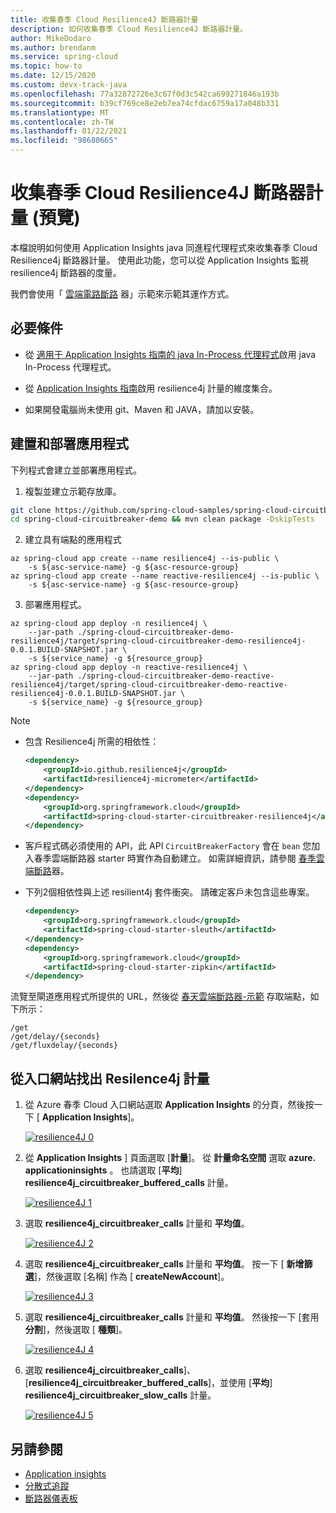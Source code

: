 ```yaml
---
title: 收集春季 Cloud Resilience4J 斷路器計量
description: 如何收集春季 Cloud Resilience4J 斷路器計量。
author: MikeDodaro
ms.author: brendanm
ms.service: spring-cloud
ms.topic: how-to
ms.date: 12/15/2020
ms.custom: devx-track-java
ms.openlocfilehash: 77a32872726e3c67f0d3c542ca699271846a193b
ms.sourcegitcommit: b39cf769ce8e2eb7ea74cfdac6759a17a048b331
ms.translationtype: MT
ms.contentlocale: zh-TW
ms.lasthandoff: 01/22/2021
ms.locfileid: "98680665"
---
```

# <a name="collect-spring-cloud-resilience4j-circuit-breaker-metrics-preview"></a>收集春季 Cloud Resilience4J 斷路器計量 (預覽) 

本檔說明如何使用 Application Insights java 同進程代理程式來收集春季 Cloud Resilience4j 斷路器計量。  使用此功能，您可以從 Application Insights 監視 resilience4j 斷路器的度量。

我們會使用「 [雲端電路斷路](https://github.com/spring-cloud-samples/spring-cloud-circuitbreaker-demo) 器」示範來示範其運作方式。

## <a name="prerequisites"></a>必要條件

* 從 [適用于 Application Insights 指南的 java In-Process 代理程式](https://docs.microsoft.com/azure/spring-cloud/spring-cloud-howto-application-insights#enable-java-in-process-agent-for-application-insights)啟用 java In-Process 代理程式。 

* 從 [Application Insights 指南](https://docs.microsoft.com/azure/azure-monitor/app/pre-aggregated-metrics-log-metrics#custom-metrics-dimensions-and-pre-aggregation)啟用 resilience4j 計量的維度集合。

* 如果開發電腦尚未使用 git、Maven 和 JAVA，請加以安裝。

## <a name="build-and-deploy-apps"></a>建置和部署應用程式

下列程式會建立並部署應用程式。

1. 複製並建立示範存放庫。

```bash
git clone https://github.com/spring-cloud-samples/spring-cloud-circuitbreaker-demo.git
cd spring-cloud-circuitbreaker-demo && mvn clean package -DskipTests
```

2. 建立具有端點的應用程式

```azurecli
az spring-cloud app create --name resilience4j --is-public \
    -s ${asc-service-name} -g ${asc-resource-group}
az spring-cloud app create --name reactive-resilience4j --is-public \
    -s ${asc-service-name} -g ${asc-resource-group}
```

3. 部署應用程式。

```azurecli
az spring-cloud app deploy -n resilience4j \
    --jar-path ./spring-cloud-circuitbreaker-demo-resilience4j/target/spring-cloud-circuitbreaker-demo-resilience4j-0.0.1.BUILD-SNAPSHOT.jar \
    -s ${service_name} -g ${resource_group}
az spring-cloud app deploy -n reactive-resilience4j \
    --jar-path ./spring-cloud-circuitbreaker-demo-reactive-resilience4j/target/spring-cloud-circuitbreaker-demo-reactive-resilience4j-0.0.1.BUILD-SNAPSHOT.jar \
    -s ${service_name} -g ${resource_group}
```

> [!Note]
>
> * 包含 Resilience4j 所需的相依性：
>
>   ```xml
>   <dependency>
>       <groupId>io.github.resilience4j</groupId>
>       <artifactId>resilience4j-micrometer</artifactId>
>   </dependency>
>   <dependency>
>       <groupId>org.springframework.cloud</groupId>
>       <artifactId>spring-cloud-starter-circuitbreaker-resilience4j</artifactId>
>   </dependency>
>   ```
> * 客戶程式碼必須使用的 API，此 API `CircuitBreakerFactory` 會在 `bean` 您加入春季雲端斷路器 starter 時實作為自動建立。 如需詳細資訊，請參閱 [春季雲端斷路](https://spring.io/projects/spring-cloud-circuitbreaker#overview)器。
>
> * 下列2個相依性與上述 resilient4j 套件衝突。  請確定客戶未包含這些專案。
>
>   ```xml
>   <dependency>
>       <groupId>org.springframework.cloud</groupId>
>       <artifactId>spring-cloud-starter-sleuth</artifactId>
>   </dependency>
>   <dependency>
>       <groupId>org.springframework.cloud</groupId>
>       <artifactId>spring-cloud-starter-zipkin</artifactId>
>   </dependency>
>   ```
>
>
> 流覽至閘道應用程式所提供的 URL，然後從 [春天雲端斷路器-示範](https://github.com/spring-cloud-samples/spring-cloud-circuitbreaker-demo) 存取端點，如下所示：
>
>   ```console
>   /get
>   /get/delay/{seconds}
>   /get/fluxdelay/{seconds}
>   ```

## <a name="locate-resilence4j-metrics-from-portal"></a>從入口網站找出 Resilence4j 計量

1. 從 Azure 春季 Cloud 入口網站選取 **Application Insights** 的分頁，然後按一下 [ **Application Insights**]。

   [![resilience4J 0](media/spring-cloud-resilience4j/resilience4J-0.png)](media/spring-cloud-resilience4j/resilience4J-0.PNG)

2. 從 **Application Insights** ] 頁面選取 [**計量**]。  從 **計量命名空間** 選取 **azure. applicationinsights** 。  也請選取 [**平均**] **resilience4j_circuitbreaker_buffered_calls** 計量。

   [![resilience4J 1](media/spring-cloud-resilience4j/resilience4J-1.png)](media/spring-cloud-resilience4j/resilience4J-1.PNG)

3. 選取 **resilience4j_circuitbreaker_calls** 計量和 **平均值**。

   [![resilience4J 2](media/spring-cloud-resilience4j/resilience4J-2.png)](media/spring-cloud-resilience4j/resilience4J-2.PNG)

4. 選取 **resilience4j_circuitbreaker_calls**  計量和 **平均值**。  按一下 [ **新增篩選**]，然後選取 [名稱] 作為 [ **createNewAccount**]。

   [![resilience4J 3](media/spring-cloud-resilience4j/resilience4J-3.png)](media/spring-cloud-resilience4j/resilience4J-3.PNG)

5. 選取 **resilience4j_circuitbreaker_calls**  計量和 **平均值**。  然後按一下 [套用 **分割**]，然後選取 [ **種類**]。

   [![resilience4J 4](media/spring-cloud-resilience4j/resilience4J-4.png)](media/spring-cloud-resilience4j/resilience4J-4.PNG)

6. 選取 **resilience4j_circuitbreaker_calls**]、[**resilience4j_circuitbreaker_buffered_calls**]，並使用 [**平均**] **resilience4j_circuitbreaker_slow_calls** 計量。

   [![resilience4J 5](media/spring-cloud-resilience4j/resilience4j-5.png)](media/spring-cloud-resilience4j/resilience4j-5.PNG)

## <a name="see-also"></a>另請參閱

* [Application insights](https://docs.microsoft.com/azure/spring-cloud/spring-cloud-howto-application-insights)
* [分散式追蹤](spring-cloud-tutorial-distributed-tracing.md)
* [斷路器儀表板](spring-cloud-tutorial-circuit-breaker.md)